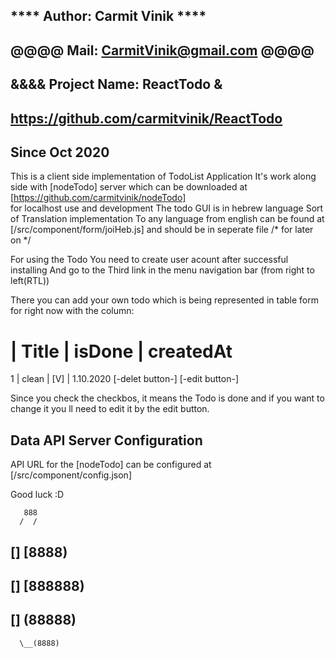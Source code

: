 ## **** Author: Carmit Vinik **** ##
## @@@@ Mail: CarmitVinik@gmail.com @@@@
## &&&& Project Name: ReactTodo & ##
## https://github.com/carmitvinik/ReactTodo
## Since Oct 2020
This is a client side implementation of TodoList Application
It's work along side with [nodeTodo] server which can be downloaded 
at [https://github.com/carmitvinik/nodeTodo]  
for localhost use and development 
The todo GUI is in hebrew language 
Sort of Translation implementation To any language from english 
can be found at [/src/component/form/joiHeb.js] and should be in seperate file /* for later on */

For using the Todo You need to create user acount after successful installing
And go to the Third link in the menu navigation bar (from right to left(RTL)) 

There you can add your own todo which is being represented in table form
for right now with the column:
# | Title | isDone | createdAt
1 | clean | [V]    | 1.10.2020 [-delet button-]  [-edit button-]     

Since you check the checkbos, it means the Todo is done and
if you want to change it you ll need to edit it by the edit button.

## Data API Server Configuration ##
API URL for the [nodeTodo] can be configured at [/src/component/config.json]

Good luck :D

       888        
      /  /
## []    [8888) 
## []   [888888)
## []    (88888)
      \__(8888)

